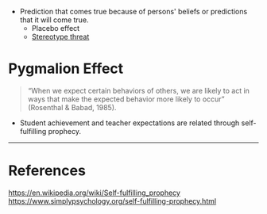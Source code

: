 - Prediction that comes true because of persons' beliefs or predictions that it will come true. 
	- Placebo effect
	- [Stereotype threat](Stereotype%20threat.md)
# Pygmalion Effect
> “When we expect certain behaviors of others, we are likely to act in ways that make the expected behavior more likely to occur” (Rosenthal & Babad, 1985).
- Student achievement and teacher expectations are related through self-fulfilling prophecy. 
---
# References
https://en.wikipedia.org/wiki/Self-fulfilling_prophecy
https://www.simplypsychology.org/self-fulfilling-prophecy.html